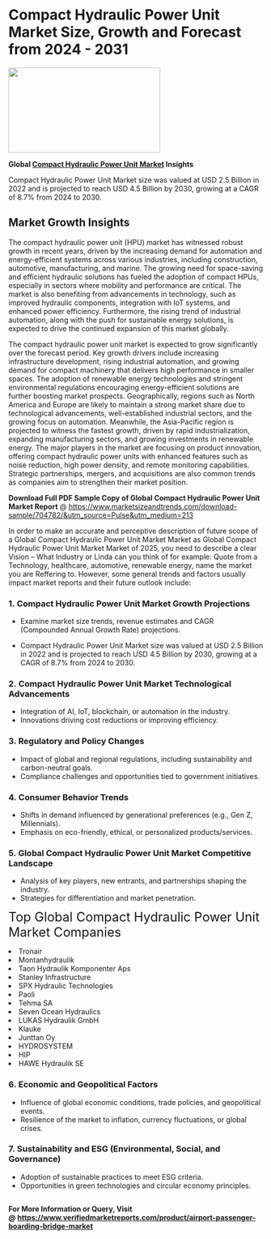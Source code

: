 <H1>Compact Hydraulic Power Unit Market Size, Growth and Forecast from 2024 - 2031</H1><img class="aligncenter size-medium wp-image-584254" src="https://thirdeyenews.in/wp-content/uploads/2024/09/Global-Market-Research-300x168.jpeg" alt="" width="300" height="168" /><p><strong>Global&nbsp;<a href="https://www.marketsizeandtrends.com/download-sample/704782/&amp;utm_source=Pulse&amp;utm_medium=213">Compact Hydraulic Power Unit Market</a> Insights</strong></p><p>Compact Hydraulic Power Unit Market size was valued at USD 2.5 Billion in 2022 and is projected to reach USD 4.5 Billion by 2030, growing at a CAGR of 8.7% from 2024 to 2030.</p><p><h2>Market Growth Insights</h2> <p>The compact hydraulic power unit (HPU) market has witnessed robust growth in recent years, driven by the increasing demand for automation and energy-efficient systems across various industries, including construction, automotive, manufacturing, and marine. The growing need for space-saving and efficient hydraulic solutions has fueled the adoption of compact HPUs, especially in sectors where mobility and performance are critical. The market is also benefiting from advancements in technology, such as improved hydraulic components, integration with IoT systems, and enhanced power efficiency. Furthermore, the rising trend of industrial automation, along with the push for sustainable energy solutions, is expected to drive the continued expansion of this market globally. </p> <p>The compact hydraulic power unit market is expected to grow significantly over the forecast period. Key growth drivers include increasing infrastructure development, rising industrial automation, and growing demand for compact machinery that delivers high performance in smaller spaces. The adoption of renewable energy technologies and stringent environmental regulations encouraging energy-efficient solutions are further boosting market prospects. Geographically, regions such as North America and Europe are likely to maintain a strong market share due to technological advancements, well-established industrial sectors, and the growing focus on automation. Meanwhile, the Asia-Pacific region is projected to witness the fastest growth, driven by rapid industrialization, expanding manufacturing sectors, and growing investments in renewable energy. The major players in the market are focusing on product innovation, offering compact hydraulic power units with enhanced features such as noise reduction, high power density, and remote monitoring capabilities. Strategic partnerships, mergers, and acquisitions are also common trends as companies aim to strengthen their market position. </p><p><span class=""><strong>Download Full PDF Sample Copy of Global Compact Hydraulic Power Unit Market Report</strong> @ <a href="https://www.marketsizeandtrends.com/download-sample/704782/&amp;utm_source=Pulse&amp;utm_medium=213" target="_blank">https://www.marketsizeandtrends.com/download-sample/704782/&amp;utm_source=Pulse&amp;utm_medium=213</a></span></p><p>In order to make an accurate and perceptive description of future scope of a Global&nbsp;Compact Hydraulic Power Unit Market Market as Global&nbsp;Compact Hydraulic Power Unit Market Market of 2025, you need to describe a clear Vision &ndash; What Industry or Linda can you think of for example: Quote from a Technology, healthcare, automotive, renewable energy, name the market you are Reffering to. However, some general trends and factors usually impact market reports and their future outlook include:</p><h3>1.&nbsp;<strong>Compact Hydraulic Power Unit Market Growth Projections</strong></h3><ul><li>Examine market size trends, revenue estimates and CAGR (Compounded Annual Growth Rate) projections.</li><li><p>Compact Hydraulic Power Unit Market size was valued at USD 2.5 Billion in 2022 and is projected to reach USD 4.5 Billion by 2030, growing at a CAGR of 8.7% from 2024 to 2030.</p></li></ul><h3>2.&nbsp;<strong>Compact Hydraulic Power Unit Market Technological Advancements</strong></h3><ul><li>Integration of AI, IoT, blockchain, or automation in the industry.</li><li>Innovations driving cost reductions or improving efficiency.</li></ul><h3>3.&nbsp;<strong>Regulatory and Policy Changes</strong></h3><ul><li>Impact of global and regional regulations, including sustainability and carbon-neutral goals.</li><li>Compliance challenges and opportunities tied to government initiatives.</li></ul><h3>4.&nbsp;<strong>Consumer Behavior Trends</strong></h3><ul><li>Shifts in demand influenced by generational preferences (e.g., Gen Z, Millennials).</li><li>Emphasis on eco-friendly, ethical, or personalized products/services.</li></ul><h3>5.&nbsp;<strong>Global Compact Hydraulic Power Unit Market Competitive Landscape</strong></h3><ul><li>Analysis of key players, new entrants, and partnerships shaping the industry.</li><li>Strategies for differentiation and market penetration.</li></ul><p data-pm-slice="1 1 []"><span style="color: inherit; font-family: inherit; font-size: 25px;">Top Global Compact Hydraulic Power Unit Market Companies</span></p><div class="" data-test-id=""><p><li>Tronair</li><li> Montanhydraulik</li><li> Taon Hydraulik Komponenter Aps</li><li> Stanley Infrastructure</li><li> SPX Hydraulic Technologies</li><li> Paoli</li><li> Tehma SA</li><li> Seven Ocean Hydraulics</li><li> LUKAS Hydraulik GmbH</li><li> Klauke</li><li> Junttan Oy</li><li> HYDROSYSTEM</li><li> HIP</li><li> HAWE Hydraulik SE</li></p></div><h3>6.&nbsp;<strong>Economic and Geopolitical Factors</strong></h3><ul><li>Influence of global economic conditions, trade policies, and geopolitical events.</li><li>Resilience of the market to inflation, currency fluctuations, or global crises.</li></ul><h3>7.&nbsp;<strong>Sustainability and ESG (Environmental, Social, and Governance)</strong></h3><ul><li>Adoption of sustainable practices to meet ESG criteria.</li><li>Opportunities in green technologies and circular economy principles.</li></ul><h2><strong style="font-size: 14px;">For More Information or Query, Visit @&nbsp;</strong><a style="background-color: #ffffff; font-size: 14px;" href="https://www.marketsizeandtrends.com/report/compact-hydraulic-power-unit-market/" target="_blank">https://www.verifiedmarketreports.com/product/airport-passenger-boarding-bridge-market</a></h2>
